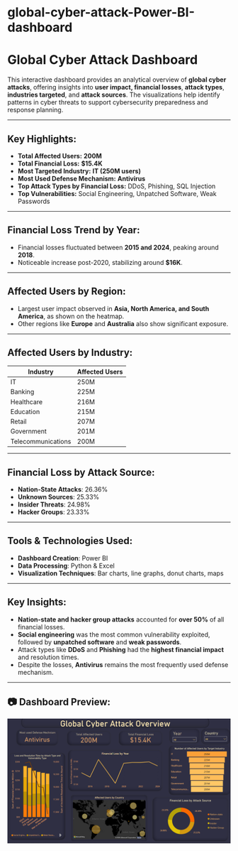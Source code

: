 # global-cyber-attack-Power-BI-dashboard

#  Global Cyber Attack Dashboard

This interactive dashboard provides an analytical overview of **global cyber attacks**, offering insights into **user impact, financial losses**, **attack types**, **industries targeted**, and **attack sources**. The visualizations help identify patterns in cyber threats to support cybersecurity preparedness and response planning.

---

##  Key Highlights:
- **Total Affected Users:** **200M**
- **Total Financial Loss:** **$15.4K**
- **Most Targeted Industry:** **IT (250M users)**
- **Most Used Defense Mechanism:** **Antivirus**
- **Top Attack Types by Financial Loss:** DDoS, Phishing, SQL Injection
- **Top Vulnerabilities:** Social Engineering, Unpatched Software, Weak Passwords

---

##  Financial Loss Trend by Year:
- Financial losses fluctuated between **2015 and 2024**, peaking around **2018**.
- Noticeable increase post-2020, stabilizing around **$16K**.

---

##  Affected Users by Region:
- Largest user impact observed in **Asia, North America, and South America**, as shown on the heatmap.
- Other regions like **Europe** and **Australia** also show significant exposure.

---

##  Affected Users by Industry:
| Industry         | Affected Users |
|------------------|----------------|
| IT               | 250M           |
| Banking          | 225M           |
| Healthcare       | 216M           |
| Education        | 215M           |
| Retail           | 207M           |
| Government       | 201M           |
| Telecommunications | 200M         |

---

##  Financial Loss by Attack Source:
- **Nation-State Attacks**: 26.36%
- **Unknown Sources**: 25.33%
- **Insider Threats**: 24.98%
- **Hacker Groups**: 23.33%

---

##  Tools & Technologies Used:
- **Dashboard Creation**: Power BI
- **Data Processing**: Python & Excel
- **Visualization Techniques**: Bar charts, line graphs, donut charts, maps

---

##  Key Insights:
- **Nation-state and hacker group attacks** accounted for **over 50%** of all financial losses.
- **Social engineering** was the most common vulnerability exploited, followed by **unpatched software** and **weak passwords**.
- Attack types like **DDoS** and **Phishing** had the **highest financial impact** and resolution times.
- Despite the losses, **Antivirus** remains the most frequently used defense mechanism.

---

## 📷 Dashboard Preview:
![Global Cyber Attack Dashboard](./Screenshot%202025-05-23%20085540.png)
